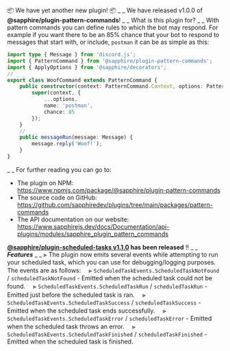 📦 We have yet another new plugin! 📦
_ _
We have released v1.0.0 of **@sapphire/plugin-pattern-commands**!
_ _
What is this plugin for?
_ _
With pattern commands you can define rules to which the bot may respond. For example if you want there to be an 85% chance that your bot to respond to messages that start with, or include, `postman` it can be as simple as this:
```typescript
import type { Message } from 'discord.js';
import { PatternCommand } from '@sapphire/plugin-pattern-commands';
import { ApplyOptions } from '@sapphire/decorators';
// _ _
export class WoofCommand extends PatternCommand {
	public constructor(context: PatternCommand.Context, options: PatternCommand.Options) {
		super(context, {
			...options,
			name: 'postman',
			chance: 85
		});
	}
	// _ _	
	public messageRun(message: Message) {
		message.reply('Woof!');
	}
}
```
_ _
For further reading you can go to:
-   The plugin on NPM: <https://www.npmjs.com/package/@sapphire/plugin-pattern-commands>
-   The source code on GitHub: <https://github.com/sapphiredev/plugins/tree/main/packages/pattern-commands>
-   The API documentation on our website: <https://www.sapphirejs.dev/docs/Documentation/api-plugins/modules/sapphire_plugin_pattern_commands>

**[@sapphire/plugin-scheduled-tasks v1.1.0](https://github.com/sapphiredev/plugin-scheduled-tasks/compare/v1.0.0...v1.1.0) has been released** ‼️
_ _
**_Features_**
_ _
⫸ The plugin now emits several events while attempting to run your scheduled task, which you can use for debugging/logging purposes. The events are as follows:
　⪢ `ScheduledTaskEvents.ScheduledTaskNotFound` / `scheduledTaskNotFound` - Emitted when the scheduled task could not be found.
　⪢ `ScheduledTaskEvents.ScheduledTaskRun` / `scheduledTaskRun` - Emitted just before the scheduled task is ran.
　⪢ `ScheduledTaskEvents.ScheduledTaskSuccess` / `scheduledTaskSuccess` - Emitted when the scheduled task ends successfully.
　⪢ `ScheduledTaskEvents.ScheduledTaskError` / `scheduledTaskError` - Emitted when the scheduled task throws an error.
　⪢ `ScheduledTaskEvents.ScheduledTaskFinished` / `scheduledTaskFinished` - Emitted when the scheduled task is finished.